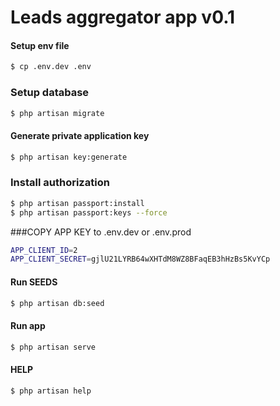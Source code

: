 # Leads aggregator app v0.1

#### Setup env file
````bash
$ cp .env.dev .env
````
### Setup database 
```bash
$ php artisan migrate
```
#### Generate private application key
````bash
$ php artisan key:generate
````
### Install authorization 
````bash
$ php artisan passport:install
$ php artisan passport:keys --force

````
###COPY APP KEY to .env.dev or .env.prod
````bash
APP_CLIENT_ID=2
APP_CLIENT_SECRET=gjlU21LYRB64wXHTdM8WZ8BFaqEB3hHzBs5KvYCp
````

#### Run SEEDS
````bash
$ php artisan db:seed
````
#### Run app
````bash
$ php artisan serve
````
#### HELP
````bash
$ php artisan help
